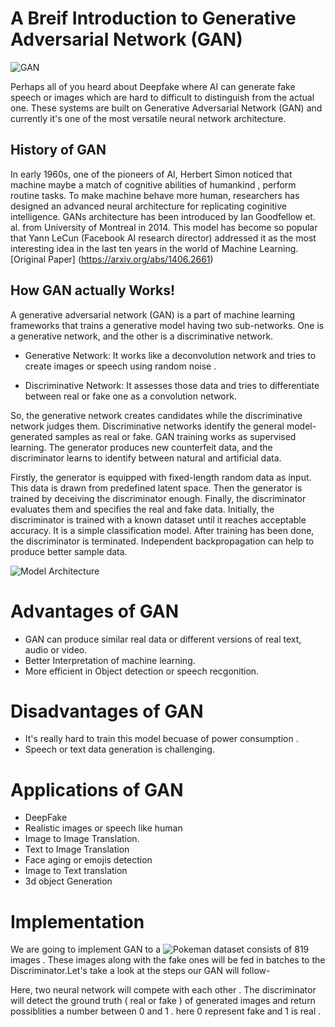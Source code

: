 # A Breif Introduction to Generative Adversarial Network (GAN)

![GAN](https://github.com/ron352/winter-of-contributing/blob/Datascience_With_Python/Datascience_With_Python/Deep%20Learning/Algorithms/Generative%20Adversarial%20Network/Images/GAN.png)

Perhaps all of you heard about Deepfake where AI can generate fake speech or images which are hard to difficult to distinguish from the actual one. These systems are built on Generative Adversarial Network (GAN) and currently it's one of the most versatile neural network architecture.

## History of GAN

In early 1960s, one of the pioneers of AI, Herbert Simon noticed that machine maybe a match of cognitive abilities of humankind , perform routine tasks. To make machine behave more human, researchers has designed an advanced neural architecture for replicating coginitive intelligence. GANs architecture has been introduced by Ian Goodfellow et. al. from University of Montreal in 2014. This model has become so popular that Yann LeCun (Facebook AI research director) addressed it as the most interesting idea in the last ten years in the world of Machine Learning.
[Original Paper] (https://arxiv.org/abs/1406.2661)

## How GAN actually Works!

A generative adversarial network (GAN) is a part of machine learning frameworks that trains a generative model having two sub-networks. One is a generative network, and the other is a discriminative network.

- Generative Network: It works like a deconvolution network and tries to create images or speech using random noise .

- Discriminative Network: It assesses those data and tries to differentiate between real or fake one as a convolution network.

So, the generative network creates candidates while the discriminative network judges them. Discriminative networks identify the general model-generated samples as real or fake. GAN training works as supervised learning. The generator produces new counterfeit data, and the discriminator learns to identify between natural and artificial data.

Firstly, the generator is equipped with fixed-length random data as input. This data is drawn from predefined latent space. Then the generator is trained by deceiving the discriminator enough. Finally, the discriminator evaluates them and specifies the real and fake data. Initially, the discriminator is trained with a known dataset until it reaches acceptable accuracy. It is a simple classification model. After training has been done, the discriminator is terminated. Independent backpropagation can help to produce better sample data.

![Model Architecture](https://github.com/ron352/winter-of-contributing/blob/Datascience_With_Python/Datascience_With_Python/Deep%20Learning/Algorithms/Generative%20Adversarial%20Network/Images/generative-adversarial-network.png)


# Advantages of GAN

- GAN can produce similar real data or different versions of real text, audio or video.
- Better Interpretation of machine learning.
- More efficient in Object detection or speech recgonition.

# Disadvantages of GAN 
- It's really hard to train this model becuase of power consumption .
- Speech or text data generation is challenging.

# Applications of GAN

-  DeepFake 
-  Realistic images or speech like human
-  Image to Image Translation.
-  Text to Image Translation
-  Face aging or emojis detection
-  Image to Text translation
-  3d object Generation 

# Implementation

We are going to implement GAN to a ![Pokeman dataset](https://www.kaggle.com/kvpratama/pokemon-images-dataset) consists of 819 images . 
These images along with the fake ones will be fed in batches to the Discriminator.Let's take a look at the steps our GAN will follow-

Here, two neural network will compete with each other . The discriminator will detect the ground truth ( real or fake ) of generated images and return possiblities a number between 0 and 1 . here 0 represent fake and 1 is real .


